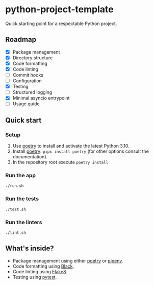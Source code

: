 # python-project-template
Quick starting point for a respectable Python project.

## Roadmap
- [x] Package management
- [x] Directory structure
- [x] Code formatting
- [x] Code linting
- [ ] Commit hooks
- [ ] Configuration
- [x] Testing
- [ ] Structured logging
- [x] Minimal asyncio entrypoint
- [ ] Usage guide

## Quick start

### Setup
1. Use [poetry] to install and activate the latest Python 3.10.
2. Install [poetry]: `pipx install poetry` (for other options consult the documentation).
3. In the repository root execute `poetry install`

### Run the app

```shell
./run.sh
```

### Run the tests
```shell
./test.sh
```

### Run the linters

```shell
./lint.sh
```


## What's inside?
- Package management using either [poetry] or [pipenv].
- Code formatting using [Black](https://black.readthedocs.io).
- Code linting using [Flake8](https://flake8.pycqa.org).
- Testing using [pytest](https://docs.pytest.org).

[pyenv]: https://github.com/pyenv/pyenv
[pipenv]: https://pipenv.pypa.io/en/latest/
[poetry]: https://python-poetry.org/
